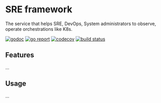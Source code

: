 # SRE framework 

The service that helps SRE, DevOps, System administrators to observe, operate orchestrations like K8s. 

[![godoc](https://godoc.org/github.com/devopsext/chatops?status.svg)](https://godoc.org/github.com/devopsext/chatops)
[![go report](	https://goreportcard.com/badge/github.com/devopsext/chatops)](https://goreportcard.com/report/github.com/devopsext/chatops)
[![codecov](https://codecov.io/gh/devopsext/chatops/branch/main/graph/badge.svg?token=BMMDHL84N1)](https://codecov.io/gh/devopsext/chatops)
[![build status](https://travis-ci.com/devopsext/chatops.svg?branch=main)](https://travis-ci.com/devopsext/chatops)

## Features

...

## Usage

...